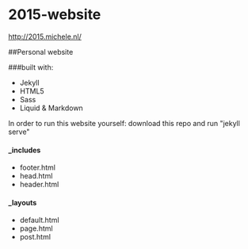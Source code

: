 # 2015-website

http://2015.michele.nl/

##Personal website

###built with:

* Jekyll
* HTML5
* Sass
* Liquid & Markdown

In order to run this website yourself: download this repo and run "jekyll serve"


#### _includes
* footer.html
* head.html
* header.html

#### _layouts
* default.html
* page.html
* post.html

